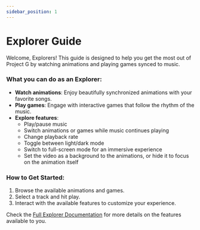 ```yaml
---
sidebar_position: 1
---
```


# Explorer Guide

Welcome, Explorers! This guide is designed to help you get the most out of Project G by watching animations and playing games synced to music.

### What you can do as an Explorer:

- **Watch animations**: Enjoy beautifully synchronized animations with your favorite songs.
- **Play games**: Engage with interactive games that follow the rhythm of the music.
- **Explore features**:
  - Play/pause music
  - Switch animations or games while music continues playing
  - Change playback rate
  - Toggle between light/dark mode
  - Switch to full-screen mode for an immersive experience
  - Set the video as a background to the animations, or hide it to focus on the animation itself

### How to Get Started:

1. Browse the available animations and games.
2. Select a track and hit play.
3. Interact with the available features to customize your experience.

Check the [Full Explorer Documentation](../explorer/full-docs) for more details on the features available to you.
